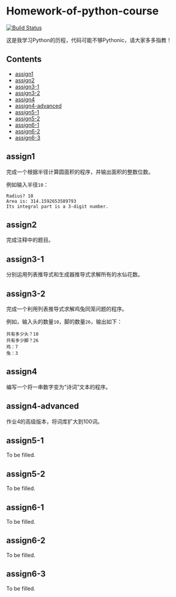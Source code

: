 # Homework-of-python-course
[![Build Status](https://travis-ci.org/hejk2008/Homework-of-python-course.svg?branch=master)](https://travis-ci.org/hejk2008/Homework-of-python-course)

这是我学习Python的历程，代码可能不够Pythonic，请大家多多指教！

## Contents

- [assign1](#assign1)
- [assign2](#assign2)
- [assign3-1](#assign3-1)
- [assign3-2](#assign3-2)
- [assign4](#assign4)
- [assign4-advanced](#assign4-advanced)
- [assign5-1](#assign5-1)
- [assign5-2](#assign5-2)
- [assign6-1](#assign6-1)
- [assign6-2](#assign6-2)
- [assign6-3](#assign6-3)

## assign1

完成一个根据半径计算圆面积的程序，并输出面积的整数位数。

例如输入半径```10```：

    Radius? 10
    Area is: 314.1592653589793
    Its integral part is a 3-digit number.

## assign2

完成注释中的题目。

## assign3-1

分别运用列表推导式和生成器推导式求解所有的水仙花数。

## assign3-2

完成一个利用列表推导式求解鸡兔同笼问题的程序。

例如，输入头的数量```10```，脚的数量```26```，输出如下：

    共有多少头？10
    共有多少脚？26
    鸡：7
    兔：3

## assign4

编写一个将一串数字变为“诗词”文本的程序。

## assign4-advanced

作业4的高级版本，将词库扩大到100词。

## assign5-1

To be filled.

## assign5-2

To be filled.

## assign6-1

To be filled.

## assign6-2

To be filled.

## assign6-3

To be filled.
